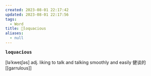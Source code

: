 ```yaml
---
created: 2023-08-01 22:17:42
updated: 2023-08-01 22:17:56
tags:
  - Word
title: 📖loquacious
aliases:
  - null
---
```


<pre><strong>loquacious</strong></pre>
[ləˈkweɪʃəs]
adj. liking to talk and talking smoothly and easily 健谈的
[[garrulous]]